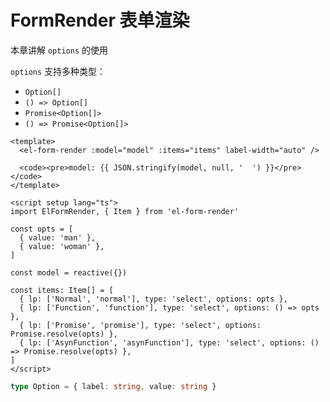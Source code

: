 # FormRender 表单渲染

本章讲解 `options` 的使用

`options` 支持多种类型：

- `Option[]`  
- `() => Option[]`  
- `Promise<Option[]>` 
- `() => Promise<Option[]>` 

```vue preview
<template>
  <el-form-render :model="model" :items="items" label-width="auto" />
  
  <code><pre>model: {{ JSON.stringify(model, null, '  ') }}</pre></code>
</template>

<script setup lang="ts">
import ElFormRender, { Item } from 'el-form-render'

const opts = [
  { value: 'man' },
  { value: 'woman' },
]

const model = reactive({})

const items: Item[] = [
  { lp: ['Normal', 'normal'], type: 'select', options: opts },
  { lp: ['Function', 'function'], type: 'select', options: () => opts },
  { lp: ['Promise', 'promise'], type: 'select', options: Promise.resolve(opts) },
  { lp: ['AsynFunction', 'asynFunction'], type: 'select', options: () => Promise.resolve(opts) },
]
</script>
```

```ts
type Option = { label: string, value: string }
```
